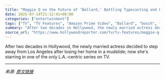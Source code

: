 ```yaml
---
title: "Maggie Q on the Future of ‘Ballard,’ Battling Typecasting and Learning to Pass on Opportunities: “I Can Say No to Things With a Smile on My Face”"
date: 2025-07-14T21:12:41+08:00
categories: ["entertainment"]
tags: ["TV", "TV Features", "Amazon Prime Video", "Ballard", "bosch", "Bosch: Legacy", "Maggie Q"]
summary: "After two decades in Hollywood, the newly married actress decided to step away from Los Angeles after losing her home in a mudslide; now she's starring in one of the only L.A.-centric series on TV."
source_url: "https://www.hollywoodreporter.com/tv/tv-features/maggie-q-interview-ballard-season-2-wedding-1236314031/"
---
```


After two decades in Hollywood, the newly married actress decided to step away from Los Angeles after losing her home in a mudslide; now she's starring in one of the only L.A.-centric series on TV.

---

*来源: [原文链接](https://www.hollywoodreporter.com/tv/tv-features/maggie-q-interview-ballard-season-2-wedding-1236314031/)*
